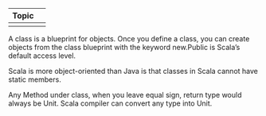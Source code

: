| Topic |  |
| :--- | :--- |
|  |  |

A class is a blueprint for objects. Once you define a class, you can create objects from the class blueprint with the keyword new.Public is Scala’s default access level.

Scala is more object-oriented than Java is that classes in Scala cannot have static members.

Any Method under class, when you leave equal sign, return type would always be Unit. Scala compiler can convert any type into Unit. 

